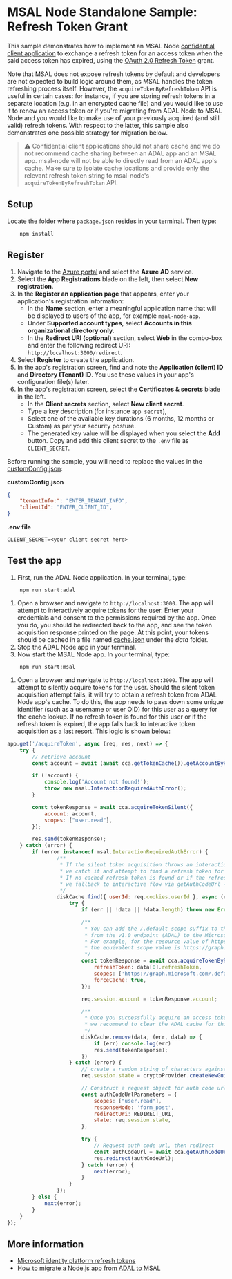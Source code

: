 # MSAL Node Standalone Sample: Refresh Token Grant

This sample demonstrates how to implement an MSAL Node [confidential client application](../../../lib/msal-node/docs/initialize-confidential-client-application.md) to exchange a refresh token for an access token when the said access token has expired, using the [OAuth 2.0 Refresh Token](https://oauth.net/2/grant-types/refresh-token/) grant.

Note that MSAL does not expose refresh tokens by default and developers are not expected to build logic around them, as MSAL handles the token refreshing process itself. However, the `acquireTokenByRefreshToken` API is useful in certain cases: for instance, if you are storing refresh tokens in a separate location (e.g. in an encrypted cache file) and you would like to use it to renew an access token or if you're migrating from ADAL Node to MSAL Node and you would like to make use of your previously acquired (and still valid) refresh tokens. With respect to the latter, this sample also demonstrates one possible strategy for migration below.

> :warning: Confidential client applications should not share cache and we do not recommend cache sharing between an ADAL app and an MSAL app. msal-node will not be able to directly read from an ADAL app's cache. Make sure to isolate cache locations and provide only the relevant refresh token string to msal-node's `acquireTokenByRefreshToken` API.

## Setup

Locate the folder where `package.json` resides in your terminal. Then type:

```console
    npm install
```

## Register

1. Navigate to the [Azure portal](https://portal.azure.com) and select the **Azure AD** service.
1. Select the **App Registrations** blade on the left, then select **New registration**.
1. In the **Register an application page** that appears, enter your application's registration information:
   - In the **Name** section, enter a meaningful application name that will be displayed to users of the app, for example `msal-node-app`.
   - Under **Supported account types**, select **Accounts in this organizational directory only**.
   - In the **Redirect URI (optional)** section, select **Web** in the combo-box and enter the following redirect URI: `http://localhost:3000/redirect`.
1. Select **Register** to create the application.
1. In the app's registration screen, find and note the **Application (client) ID** and **Directory (Tenant) ID**. You use these values in your app's configuration file(s) later.
1. In the app's registration screen, select the **Certificates & secrets** blade in the left.
   - In the **Client secrets** section, select **New client secret**.
   - Type a key description (for instance `app secret`),
   - Select one of the available key durations (6 months, 12 months or Custom) as per your security posture.
   - The generated key value will be displayed when you select the **Add** button. Copy and add this client secret to the `.env` file as `CLIENT_SECRET`.

Before running the sample, you will need to replace the values in the [customConfig.json](./config/customConfig.json):

**customConfig.json**

```JSON
{
    "tenantInfo:": "ENTER_TENANT_INFO",
    "clientId": "ENTER_CLIENT_ID",
}
```

**.env file**

```
CLIENT_SECRET=<your client secret here>
```

## Test the app

1. First, run the ADAL Node application. In your terminal, type:

```console
    npm run start:adal
```

1. Open a browser and navigate to `http://localhost:3000`. The app will attempt to interactively acquire tokens for the user. Enter your credentials and consent to the permissions required by the app. Once you do, you should be redirected back to the app, and see the token acquisition response printed on the page. At this point, your tokens should be cached in a file named [cache.json](./data/cache.json) under the *data* folder.
1. Stop the ADAL Node app in your terminal.
1. Now start the MSAL Node app. In your terminal, type:

```console
    npm run start:msal
```

1. Open a browser and navigate to `http://localhost:3000`. The app will attempt to silently acquire tokens for the user. Should the silent token acquisition attempt fails, it will try to obtain a refresh token from ADAL Node app's cache. To do this, the app needs to pass down some unique identifier (such as a username or user OID) for this user as a query for the cache lookup. If no refresh token is found for this user or if the refresh token is expired, the app falls back to interactive token acquisition as a last resort. This logic is shown below:

```JavaScript
app.get('/acquireToken', async (req, res, next) => {
    try {
        // retrieve account
        const account = await (await cca.getTokenCache()).getAccountByHomeId(req.session.account?.homeAccountId);

        if (!account) {
            console.log('Account not found!');
            throw new msal.InteractionRequiredAuthError();
        }

        const tokenResponse = await cca.acquireTokenSilent({
            account: account,
            scopes: ["user.read"],
        });

        res.send(tokenResponse);
    } catch (error) {
        if (error instanceof msal.InteractionRequiredAuthError) {
                /**
                 * If the silent token acquisition throws an interaction_required error,
                 * we catch it and attempt to find a refresh token for this user from ADAL cache.
                 * If no cached refresh token is found or if the refresh token is expired,
                 * we fallback to interactive flow via getAuthCodeUrl -> acquireTokenByCode.
                 */
                diskCache.find({ userId: req.cookies.userId }, async (err, data) => {
                    try {
                        if (err || !data || !data.length) throw new Error('Could not retrieve user cache');

                        /**
                         * You can add the /.default scope suffix to the resource to help migrate your apps
                         * from the v1.0 endpoint (ADAL) to the Microsoft identity platform (MSAL).
                         * For example, for the resource value of https://graph.microsoft.com,
                         * the equivalent scope value is https://graph.microsoft.com/.default
                         */
                        const tokenResponse = await cca.acquireTokenByRefreshToken({
                            refreshToken: data[0].refreshToken,
                            scopes: ['https://graph.microsoft.com/.default'],
                            forceCache: true,
                        });

                        req.session.account = tokenResponse.account;

                        /**
                         * Once you successfully acquire an access token using a refresh token,
                         * we recommend to clear the ADAL cache for this user.
                         */
                        diskCache.remove(data, (err, data) => {
                            if (err) console.log(err)
                            res.send(tokenResponse);
                        })
                    } catch (error) {
                        // create a random string of characters against csrf
                        req.session.state = cryptoProvider.createNewGuid();

                        // Construct a request object for auth code url
                        const authCodeUrlParameters = {
                            scopes: ["user.read"],
                            responseMode: 'form_post',
                            redirectUri: REDIRECT_URI,
                            state: req.session.state,
                        };

                        try {
                            // Request auth code url, then redirect
                            const authCodeUrl = await cca.getAuthCodeUrl(authCodeUrlParameters);
                            res.redirect(authCodeUrl);
                        } catch (error) {
                            next(error);
                        }
                    }
                });
        } else {
            next(error);
        }
    }
});
```

## More information

- [Microsoft identity platform refresh tokens](https://docs.microsoft.com/azure/active-directory/develop/refresh-tokens)
- [How to migrate a Node.js app from ADAL to MSAL](https://docs.microsoft.com/azure/active-directory/develop/msal-node-migration)
